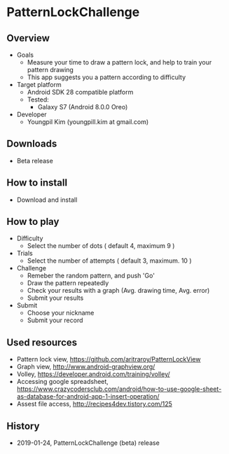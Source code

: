 # PatternLockChallenge

## Overview
- Goals
  - Measure your time to draw a pattern lock, and help to train your pattern drawing
  - This app suggests you a pattern according to difficulty  
- Target platform
  - Android SDK 28 compatible platform
  - Tested: 
     - Galaxy S7 (Android 8.0.0 Oreo)
- Developer
  - Youngpil Kim (youngpill.kim at gmail.com)

## Downloads
- Beta release

## How to install
- Download and install 

## How to play
- Difficulty
    - Select the number of dots ( default 4, maximum 9 )
- Trials
    - Select the number of attempts ( default 3, maximum. 10 )
- Challenge
    - Remeber the random pattern, and push 'Go'
    - Draw the pattern repeatedly 
    - Check your results with a graph (Avg. drawing time, Avg. error)
    - Submit your results
- Submit
    - Choose your nickname
    - Submit your record

## Used resources
- Pattern lock view, https://github.com/aritraroy/PatternLockView
- Graph view, http://www.android-graphview.org/
- Volley, https://developer.android.com/training/volley/
- Accessing google spreadsheet, https://www.crazycodersclub.com/android/how-to-use-google-sheet-as-database-for-android-app-1-insert-operation/
- Assest file access, http://recipes4dev.tistory.com/125

## History
- 2019-01-24, PatternLockChallenge (beta) release
